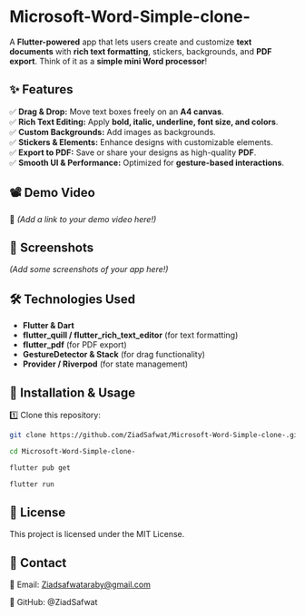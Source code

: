 # Microsoft-Word-Simple-clone-
A **Flutter-powered** app that lets users create and customize **text documents** with **rich text formatting**, stickers, backgrounds, and **PDF export**. Think of it as a **simple mini Word processor**!  

## ✨ Features  
✅ **Drag & Drop:** Move text boxes freely on an **A4 canvas**.  
✅ **Rich Text Editing:** Apply **bold, italic, underline, font size, and colors**.  
✅ **Custom Backgrounds:** Add images as backgrounds.  
✅ **Stickers & Elements:** Enhance designs with customizable elements.  
✅ **Export to PDF:** Save or share your designs as high-quality **PDF**.  
✅ **Smooth UI & Performance:** Optimized for **gesture-based interactions**.  

## 📽️ Demo Video  
📌 *(Add a link to your demo video here!)*  

## 📸 Screenshots  
*(Add some screenshots of your app here!)*  

## 🛠️ Technologies Used  
- **Flutter & Dart**  
- **flutter_quill / flutter_rich_text_editor** (for text formatting)  
- **flutter_pdf** (for PDF export)  
- **GestureDetector & Stack** (for drag functionality)  
- **Provider / Riverpod** (for state management)  

## 🚀 Installation & Usage  
1️⃣ Clone this repository:  
```bash
git clone https://github.com/ZiadSafwat/Microsoft-Word-Simple-clone-.git
```
```bash
cd Microsoft-Word-Simple-clone-
```
```bash
flutter pub get
```
```bash
flutter run
```

## 📜 License
This project is licensed under the MIT License.
## 📩 Contact
📧 Email: Ziadsafwataraby@gmail.com

🔗 GitHub: @ZiadSafwat
